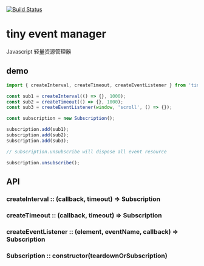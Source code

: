[![Build Status](https://travis-ci.org/Qquanwei/tiny-event-manager.svg?branch=master)](https://travis-ci.org/Qquanwei/tiny-event-manager)

# tiny event manager

Javascript 轻量资源管理器


## demo

```javascript
import { createInterval, createTimeout, createEventListener } from 'tiny-event-manager';

const sub1 = createInterval(() => {}, 1000);
const sub2 = createTimeout(() => {}, 1000);
const sub3 = createEventListener(window, 'scroll', () => {});

const subscription = new Subscription();

subscription.add(sub1);
subscription.add(sub2);
subscription.add(sub3);

// subscription.unsubscribe will dispose all event resource

subscription.unsubscribe();
```


## API

### createInterval :: (callback, timeout) => Subscription

### createTimeout :: (callback, timeout) => Subscription

### createEventListener :: (element, eventName, callback) => Subscription

### Subscription :: constructor(teardownOrSubscription)
